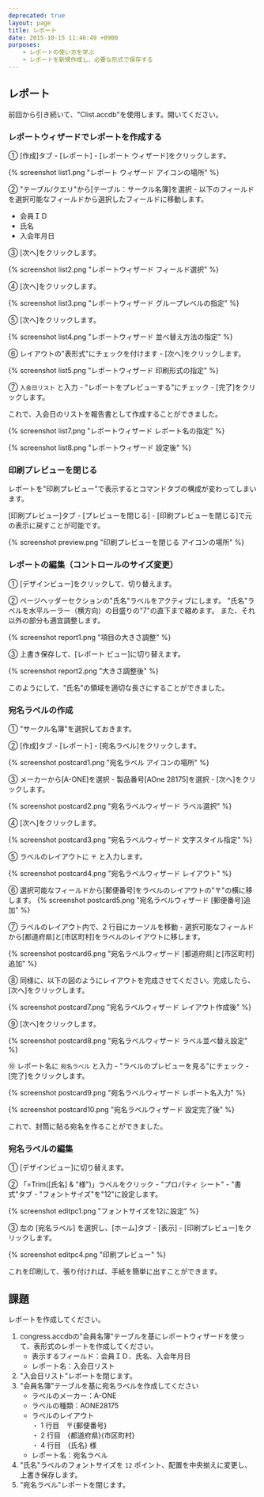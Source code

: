 ```yaml
---
deprecated: true
layout: page
title: レポート
date: 2015-10-15 11:46:49 +0900
purposes:
    - レポートの使い方を学ぶ
    - レポートを新規作成し、必要な形式で保存する
---
```



レポート
--------

前回から引き続いて、"Clist.accdb"を使用します。開いてください。


### レポートウィザードでレポートを作成する

&#9312; [作成]タブ - [レポート] - [レポート ウィザード]をクリックします。

{% screenshot list1.png "レポート ウィザード アイコンの場所" %}

&#9313; "テーブル/クエリ"から[テーブル：サークル名簿]を選択 - 以下のフィールドを選択可能なフィールドから選択したフィールドに移動します。

-   会員ＩＤ
-   氏名
-   入会年月日

&#9314; [次へ]をクリックします。

{% screenshot list2.png "レポートウィザード フィールド選択" %}

&#9315; [次へ]をクリックします。

{% screenshot list3.png "レポートウィザード グループレベルの指定" %}

&#9316; [次へ]をクリックします。

{% screenshot list4.png "レポートウィザード 並べ替え方法の指定" %}

&#9317; レイアウトの"表形式"にチェックを付けます - [次へ]をクリックします。

{% screenshot list5.png "レポートウィザード 印刷形式の指定" %}

&#9318; `入会日リスト` と入力 - "レポートをプレビューする"にチェック - [完了]をクリックします。

これで、入会日のリストを報告書として作成することができました。

{% screenshot list7.png "レポートウィザード レポート名の指定" %}

{% screenshot list8.png "レポートウィザード 設定後" %}


### 印刷プレビューを閉じる

レポートを"印刷プレビュー"で表示するとコマンドタブの構成が変わってしまいます。

[印刷プレビュー]タブ - [プレビューを閉じる] - [印刷プレビューを閉じる]で元の表示に戻すことが可能です。

{% screenshot preview.png "印刷プレビューを閉じる アイコンの場所" %}


### レポートの編集（コントロールのサイズ変更）

&#9312; [デザインビュー]をクリックして、切り替えます。

&#9313; ページヘッダーセクションの"氏名"ラベルをアクティブにします。
"氏名"ラベルを水平ルーラー（横方向）の目盛りの"7"の直下まで縮めます。
また、それ以外の部分も適宜調整します。

{% screenshot report1.png "項目の大きさ調整" %}

&#9314; 上書き保存して、[レポート ビュー]に切り替えます。

{% screenshot report2.png "大きさ調整後" %}

このようにして、"氏名"の領域を適切な長さにすることができました。


### 宛名ラベルの作成

&#9312; "サークル名簿"を選択しておきます。

&#9313; [作成]タブ - [レポート] - [宛名ラベル]をクリックします。

{% screenshot postcard1.png "宛名ラベル アイコンの場所" %}

&#9314; メーカーから[A-ONE]を選択 - 製品番号[AOne 28175]を選択 - [次へ]をクリックします。

{% screenshot postcard2.png "宛名ラベルウィザード ラベル選択" %}

&#9315; [次へ]をクリックします。

{% screenshot postcard3.png "宛名ラベルウィザード 文字スタイル指定" %}

&#9316; ラベルのレイアウトに `〒` と入力します。

{% screenshot postcard4.png "宛名ラベルウィザード レイアウト" %}

&#9317; 選択可能なフィールドから[郵便番号]をラベルのレイアウトの"〒"の横に移します。
{% screenshot postcard5.png "宛名ラベルウィザード [郵便番号]追加" %}

&#9318; ラベルのレイアウト内で、2 行目にカーソルを移動 - 選択可能なフィールドから[都道府県]と[市区町村]をラベルのレイアウトに移します。

{% screenshot postcard6.png "宛名ラベルウィザード [都道府県]と[市区町村]追加" %}

&#9319; 同様に、以下の図のようにレイアウトを完成させてください。完成したら、[次へ]をクリックします。

{% screenshot postcard7.png "宛名ラベルウィザード レイアウト作成後" %}

&#9320; [次へ]をクリックします。

{% screenshot postcard8.png "宛名ラベルウィザード ラベル並べ替え設定" %}

&#9321; レポート名に `宛名ラベル` と入力 - "ラベルのプレビューを見る"にチェック - [完了]をクリックします。

{% screenshot postcard9.png "宛名ラベルウィザード レポート名入力" %}

{% screenshot postcard10.png "宛名ラベルウィザード 設定完了後" %}

これで、封筒に貼る宛名を作ることができました。


### 宛名ラベルの編集

&#9312; [デザインビュー]に切り替えます。

&#9313; 「=Trim([氏名] & "様")」ラベルをクリック - "プロパティ シート" - "書式"タブ - "フォントサイズ"を"12"に設定します。

{% screenshot editpc1.png "フォントサイズを12に設定" %}

&#9314; 左の [宛名ラベル] を選択し、[ホーム]タブ - [表示] - [印刷プレビュー]をクリックします。

{% screenshot editpc4.png "印刷プレビュー" %}

これを印刷して、張り付ければ、手紙を簡単に出すことができます。


課題
----
レポートを作成してください。

1. congress.accdbの"会員名簿"テーブルを基にレポートウィザードを使って、表形式のレポートを作成してください。
    -   表示するフィールド：会員ＩＤ、氏名、入会年月日
    -   レポート名：入会日リスト
2. "入会日リスト"レポートを閉じます。
3. "会員名簿"テーブルを基に宛名ラベルを作成してください
    -   ラベルのメーカー：A-ONE
    -   ラベルの種類：AONE28175
    -   ラベルのレイアウト  
   ・ 1 行目　〒{郵便番号}  
   ・ 2 行目　{都道府県}{市区町村}  
   ・ 4 行目　{氏名} 様  
    -   レポート名：宛名ラベル
4. "氏名"ラベルのフォントサイズを `12` ポイント、配置を中央揃えに変更し、上書き保存します。
5. "宛名ラベル"レポートを閉じます。
